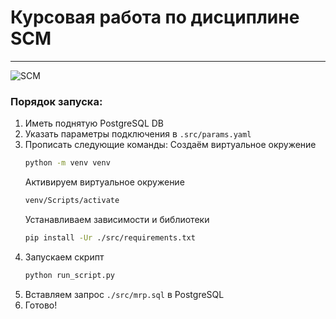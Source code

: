# Курсовая работа по дисциплине SCM
---
![SCM](https://static.vecteezy.com/system/resources/previews/013/039/956/non_2x/scm-icon-illustration-supply-chain-management-analysis-logistic-distribution-procurement-profit-infographic-template-presentation-concept-banner-pictogram-icon-set-icons-vector.jpg)
### Порядок запуска:
1. Иметь поднятую PostgreSQL DB
2. Указать параметры подключения в `.src/params.yaml`
3. Прописать следующие команды:
    Создаём виртуальное окружение
    ```bash
    python -m venv venv
    ```
    Активируем виртуальное окружение
    ```bash
    venv/Scripts/activate
    ```
    Устанавливаем зависимости и библиотеки
    ```bash
    pip install -Ur ./src/requirements.txt
    ```
4. Запускаем скрипт
    ```bash
    python run_script.py
    ```
5. Вставляем запрос `./src/mrp.sql` в PostgreSQL
6. Готово!

